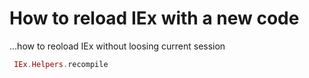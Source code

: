 # How to reload IEx with a new code

...how to reoload IEx without loosing current session

```elixir
 IEx.Helpers.recompile
```

